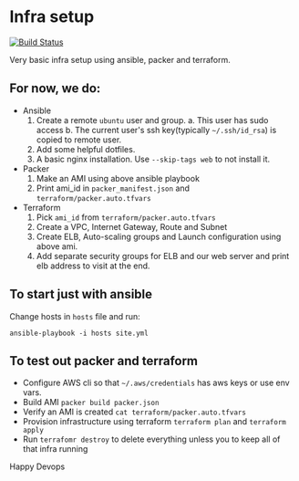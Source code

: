 # Infra setup
[![Build Status](https://travis-ci.org/karambir/devops-kata.svg?branch=master)](https://travis-ci.org/karambir/devops-kata)

Very basic infra setup using ansible, packer and terraform.

## For now, we do:

- Ansible
  1. Create a remote `ubuntu` user and group.
    a. This user has sudo access
    b. The current user's ssh key(typically `~/.ssh/id_rsa`) is copied to remote user.
  2. Add some helpful dotfiles.
  3. A basic nginx installation. Use `--skip-tags web` to not install it.
- Packer
  1. Make an AMI using above ansible playbook
  2. Print ami_id in `packer_manifest.json` and `terraform/packer.auto.tfvars`
- Terraform
  1. Pick `ami_id` from `terraform/packer.auto.tfvars`
  2. Create a VPC, Internet Gateway, Route and Subnet
  3. Create ELB, Auto-scaling groups and Launch configuration using above ami.
  4. Add separate security groups for ELB and our web server and print elb address to visit at the end.

## To start just with ansible

Change hosts in `hosts` file and run:

    ansible-playbook -i hosts site.yml

## To test out packer and terraform

- Configure AWS cli so that `~/.aws/credentials` has aws keys or use env vars.
- Build AMI `packer build packer.json`
- Verify an AMI is created `cat terraform/packer.auto.tfvars`
- Provision infrastructure using terraform `terraform plan` and `terraform apply`
- Run `terrafomr destroy` to delete everything unless you to keep all of that infra running

Happy Devops
